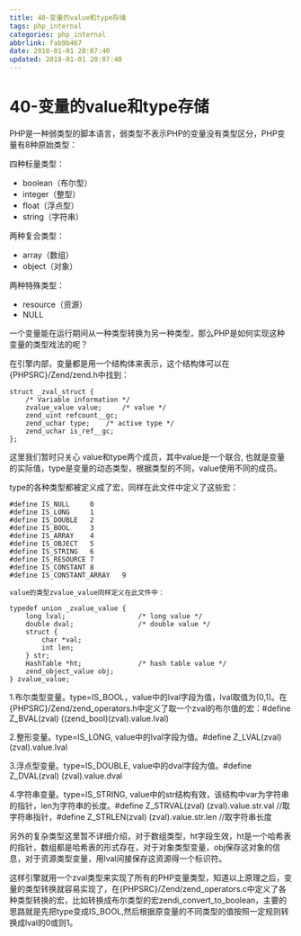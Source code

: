 ```yaml
---
title: 40-变量的value和type存储
tags: php_internal
categories: php_internal
abbrlink: fab9b467
date: 2018-01-01 20:07:40
updated: 2018-01-01 20:07:40
---
```


# 40-变量的value和type存储
PHP是一种弱类型的脚本语言，弱类型不表示PHP的变量没有类型区分，PHP变量有8种原始类型：

四种标量类型：

- boolean（布尔型）
- integer（整型）
- float（浮点型）
- string（字符串）

两种复合类型：

- array（数组）
- object（对象）

两种特殊类型：

- resource（资源）
- NULL

一个变量能在运行期间从一种类型转换为另一种类型，那么PHP是如何实现这种变量的类型戏法的呢？

在引擎内部，变量都是用一个结构体来表示，这个结构体可以在{PHPSRC}/Zend/zend.h中找到：

    struct _zval_struct {  
        /* Variable information */  
        zvalue_value value;     /* value */  
        zend_uint refcount__gc;  
        zend_uchar type;    /* active type */  
        zend_uchar is_ref__gc;  
    };

这里我们暂时只关心 value和type两个成员，其中value是一个联合, 也就是变量的实际值，type是变量的动态类型，根据类型的不同，value使用不同的成员。

type的各种类型都被定义成了宏，同样在此文件中定义了这些宏：

    #define IS_NULL     0  
    #define IS_LONG     1  
    #define IS_DOUBLE   2  
    #define IS_BOOL     3  
    #define IS_ARRAY    4  
    #define IS_OBJECT   5  
    #define IS_STRING   6  
    #define IS_RESOURCE 7  
    #define IS_CONSTANT 8  
    #define IS_CONSTANT_ARRAY   9

    value的类型zvalue_value同样定义在此文件中：

    typedef union _zvalue_value {  
        long lval;                  /* long value */  
        double dval;                /* double value */  
        struct {  
            char *val;  
            int len;  
        } str;  
        HashTable *ht;              /* hash table value */  
        zend_object_value obj;  
    } zvalue_value;  

1.布尔类型变量。type=IS_BOOL，value中的lval字段为值，lval取值为(0,1)。在{PHPSRC}/Zend/zend_operators.h中定义了取一个zval的布尔值的宏：#define Z_BVAL(zval)   ((zend_bool)(zval).value.lval)

2.整形变量。type=IS_LONG, value中的lval字段为值。#define Z_LVAL(zval)   (zval).value.lval

3.浮点型变量。type=IS_DOUBLE, value中的dval字段为值。#define Z_DVAL(zval)   (zval).value.dval

4.字符串变量。type=IS_STRING,   value中的str结构有效，该结构中var为字符串的指针，len为字符串的长度。#define Z_STRVAL(zval)   (zval).value.str.val    //取字符串指针，#define Z_STRLEN(zval)   (zval).value.str.len    //取字符串长度

另外的复杂类型这里暂不详细介绍，对于数组类型，ht字段生效，ht是一个哈希表的指针，数组都是哈希表的形式存在，对于对象类型变量，obj保存这对象的信息，对于资源类型变量，用lval间接保存这资源得一个标识符。

这样引擎就用一个zval类型来实现了所有的PHP变量类型，知道以上原理之后，变量的类型转换就容易实现了，在{PHPSRC}/Zend/zend_operators.c中定义了各种类型转换的宏，比如转换成布尔类型的宏zendi_convert_to_boolean，主要的思路就是先把type变成IS_BOOL,然后根据原变量的不同类型的值按照一定规则转换成lval的0或则1。
